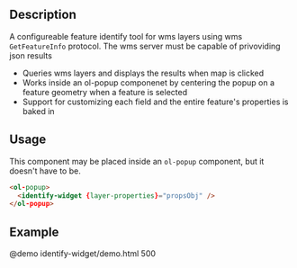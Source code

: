 <!--

@module {can.Component} identify-widget <identify-widget />
@parent geo.components
-->

## Description
A configureable feature identify tool for wms layers using wms `GetFeatureInfo` protocol. The wms server must be capable of privoviding json results
- Queries wms layers and displays the results when map is clicked
- Works inside an ol-popup componenet by centering the popup on a feature geometry when a feature is selected
- Support for customizing each field and the entire feature's properties is baked in

## Usage
This component may be placed inside an `ol-popup` component, but it doesn't have to be.
```html
<ol-popup>
  <identify-widget {layer-properties}="propsObj" />
</ol-popup>
```

## Example

@demo identify-widget/demo.html 500
